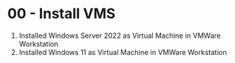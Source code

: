 # 00 - Install VMS

1. Installed Windows Server 2022 as Virtual Machine in VMWare Workstation
2. Installed Windows 11 as Virtual Machine in VMWare Workstation
